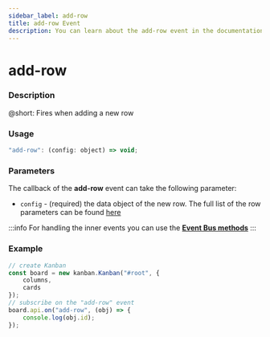 ```yaml
---
sidebar_label: add-row
title: add-row Event
description: You can learn about the add-row event in the documentation of the DHTMLX JavaScript Kanban library. Browse developer guides and API reference, try out code examples and live demos, and download a free 30-day evaluation version of DHTMLX Kanban.
---
```


# add-row

### Description

@short: Fires when adding a new row

### Usage

~~~jsx {}
"add-row": (config: object) => void;
~~~

### Parameters

The callback of the **add-row** event can take the following parameter:

- `config` - (required) the data object of the new row. The full list of the row parameters can be found [here](api/config/js_kanban_rows_config.md)

:::info
For handling the inner events you can use the [**Event Bus methods**](api/api_overview.md/#event-bus-methods)
:::

### Example

~~~jsx {7-9}
// create Kanban
const board = new kanban.Kanban("#root", {
	columns,
	cards
});
// subscribe on the "add-row" event 
board.api.on("add-row", (obj) => {
	console.log(obj.id);
});
~~~
